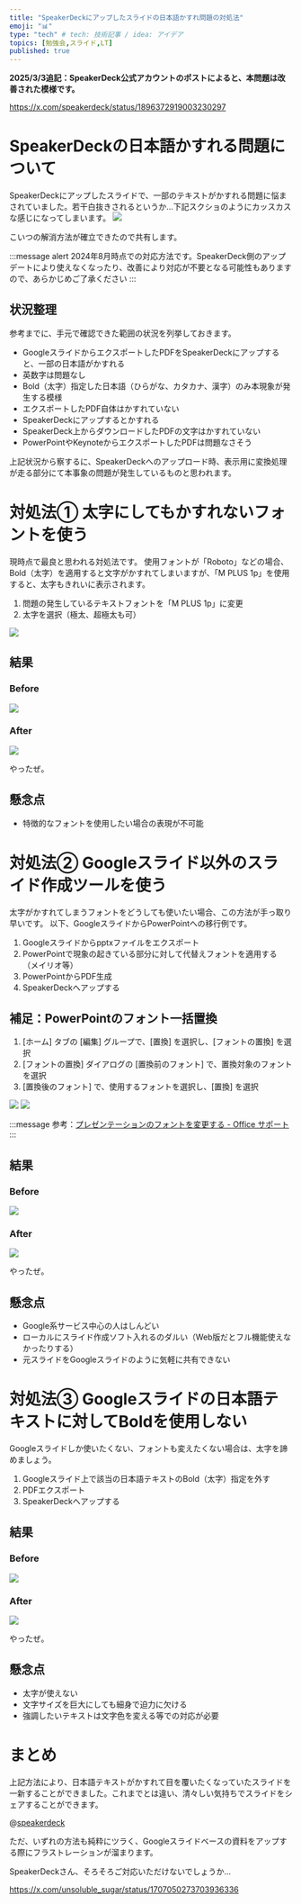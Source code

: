 ```yaml
---
title: "SpeakerDeckにアップしたスライドの日本語かすれ問題の対処法"
emoji: "📊"
type: "tech" # tech: 技術記事 / idea: アイデア
topics: [勉強会,スライド,LT]
published: true
---
```


**2025/3/3追記：SpeakerDeck公式アカウントのポストによると、本問題は改善された模様です。**

https://x.com/speakerdeck/status/1896372919003230297

# SpeakerDeckの日本語かすれる問題について

SpeakerDeckにアップしたスライドで、一部のテキストがかすれる問題に悩まされていました。若干白抜きされるというか…下記スクショのようにカッスカスな感じになってしまいます。
![](https://storage.googleapis.com/zenn-user-upload/c79f30786645-20240816.png)

こいつの解消方法が確立できたので共有します。

:::message alert
2024年8月時点での対応方法です。SpeakerDeck側のアップデートにより使えなくなったり、改善により対応が不要となる可能性もありますので、あらかじめご了承ください
:::

## 状況整理
参考までに、手元で確認できた範囲の状況を列挙しておきます。

- GoogleスライドからエクスポートしたPDFをSpeakerDeckにアップすると、一部の日本語がかすれる
- 英数字は問題なし
- Bold（太字）指定した日本語（ひらがな、カタカナ、漢字）のみ本現象が発生する模様
- エクスポートしたPDF自体はかすれていない
- SpeakerDeckにアップするとかすれる
- SpeakerDeck上からダウンロードしたPDFの文字はかすれていない
- PowerPointやKeynoteからエクスポートしたPDFは問題なさそう

上記状況から察するに、SpeakerDeckへのアップロード時、表示用に変換処理が走る部分にて本事象の問題が発生しているものと思われます。

# 対処法① 太字にしてもかすれないフォントを使う

現時点で最良と思われる対処法です。
使用フォントが「Roboto」などの場合、Bold（太字）を適用すると文字がかすれてしまいますが、「M PLUS 1p」を使用すると、太字もきれいに表示されます。

1. 問題の発生しているテキストフォントを「M PLUS 1p」に変更
2. 太字を選択（極太、超極太も可）

![](https://storage.googleapis.com/zenn-user-upload/804c1f1cfdc7-20240816.png)

## 結果
### Before
![](https://storage.googleapis.com/zenn-user-upload/c79f30786645-20240816.png)

### After
![](https://storage.googleapis.com/zenn-user-upload/374015c619d6-20240816.png)

やったぜ。

## 懸念点
- 特徴的なフォントを使用したい場合の表現が不可能

# 対処法② Googleスライド以外のスライド作成ツールを使う
太字がかすれてしまうフォントをどうしても使いたい場合、この方法が手っ取り早いです。
以下、GoogleスライドからPowerPointへの移行例です。
1. Googleスライドからpptxファイルをエクスポート
2. PowerPointで現象の起きている部分に対して代替えフォントを適用する（メイリオ等）
3. PowerPointからPDF生成
4. SpeakerDeckへアップする

## 補足：PowerPointのフォント一括置換
1. [ホーム] タブの [編集] グループで、[置換] を選択し、[フォントの置換] を選択
2. [フォントの置換] ダイアログの [置換前のフォント] で、置換対象のフォントを選択
3. [置換後のフォント] で、使用するフォントを選択し、[置換] を選択

![](https://storage.googleapis.com/zenn-user-upload/ggdods09mylvlcmbyztxxrovxk7m)
![](https://storage.googleapis.com/zenn-user-upload/qgi8n7wd3sujrzaxzan1y77r5mz3)

:::message
参考：[プレゼンテーションのフォントを変更する - Office サポート](https://support.microsoft.com/ja-jp/office/%E3%83%97%E3%83%AC%E3%82%BC%E3%83%B3%E3%83%86%E3%83%BC%E3%82%B7%E3%83%A7%E3%83%B3%E3%81%AE%E3%83%95%E3%82%A9%E3%83%B3%E3%83%88%E3%82%92%E5%A4%89%E6%9B%B4%E3%81%99%E3%82%8B-0109d7b7-4f3e-4d0a-b8a8-2604f21e977f)
:::

## 結果
### Before
![](https://storage.googleapis.com/zenn-user-upload/i7bu6qw82a3u4gpwn7gqz0m4eauj)
### After
![](https://storage.googleapis.com/zenn-user-upload/pc5zuael0hclw09gdx2j8zy2td9k)

やったぜ。

## 懸念点
- Google系サービス中心の人はしんどい
- ローカルにスライド作成ソフト入れるのダルい（Web版だとフル機能使えなかったりする）
- 元スライドをGoogleスライドのように気軽に共有できない

# 対処法③ Googleスライドの日本語テキストに対してBoldを使用しない

Googleスライドしか使いたくない、フォントも変えたくない場合は、太字を諦めましょう。

1. Googleスライド上で該当の日本語テキストのBold（太字）指定を外す
2. PDFエクスポート
3. SpeakerDeckへアップする

## 結果
### Before
![](https://storage.googleapis.com/zenn-user-upload/chbjwr4axaljvio7c6zyshozigiw)
### After
![](https://storage.googleapis.com/zenn-user-upload/rb7ck3dut2dwdrsv39w6j1os035b)

やったぜ。

## 懸念点
- 太字が使えない
- 文字サイズを巨大にしても細身で迫力に欠ける
- 強調したいテキストは文字色を変える等での対応が必要

# まとめ
上記方法により、日本語テキストがかすれて目を覆いたくなっていたスライドを一新することができました。これまでとは違い、清々しい気持ちでスライドをシェアすることができます。

@[speakerdeck](ac09a6c73dc94d988136f8a82fa4c1c4)

ただ、いずれの方法も純粋にツラく、Googleスライドベースの資料をアップする際にフラストレーションが溜まります。

SpeakerDeckさん、そろそろご対応いただけないでしょうか…

https://x.com/unsoluble_sugar/status/1707050273703936336